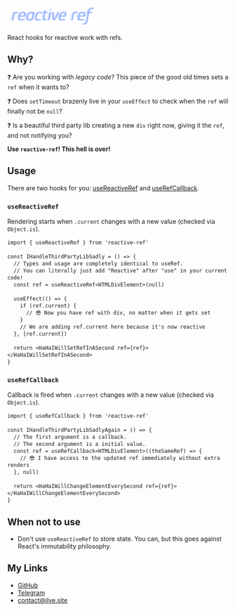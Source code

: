 <p>
  <img src="https://raw.githubusercontent.com/ilvetrov/reactive-ref/main/logo.svg" width="200" height="47" />
</p>

React hooks for reactive work with refs.

## Why?

:question: Are you working with _legacy code_? This piece of the good old times sets a `ref` when it wants to?

:question: Does `setTimeout` brazenly live in your `useEffect` to check when the `ref` will finally not be `null`?

:question: Is a beautiful third party lib creating a new `div` right now, giving it the `ref`, and not notifying you?

**Use `reactive-ref`! This hell is over!**

## Usage

There are two hooks for you: [useReactiveRef](#usereactiveref) and [useRefCallback](#userefcallback).

### `useReactiveRef`

Rendering starts when `.current` changes with a new value (checked via `Object.is`).

```tsx
import { useReactiveRef } from 'reactive-ref'

const IHandleThirdPartyLibSadly = () => {
  // Types and usage are completely identical to useRef.
  // You can literally just add "Reactive" after "use" in your current code!
  const ref = useReactiveRef<HTMLDivElement>(null)

  useEffect(() => {
    if (ref.current) {
      // 😎 Now you have ref with div, no matter when it gets set
    }
    // We are adding ref.current here because it's now reactive
  }, [ref.current])

  return <HaHaIWillSetRefInASecond ref={ref}></HaHaIWillSetRefInASecond>
}
```

### `useRefCallback`

Callback is fired when `.current` changes with a new value (checked via `Object.is`).

```tsx
import { useRefCallback } from 'reactive-ref'

const IHandleThirdPartyLibSadlyAgain = () => {
  // The first argument is a callback.
  // The second argument is a initial value.
  const ref = useRefCallback<HTMLDivElement>((theSameRef) => {
    // 😎 I have access to the updated ref immediately without extra renders
  }, null)

  return <HaHaIWillChangeElementEverySecond ref={ref}></HaHaIWillChangeElementEverySecond>
}
```

## When not to use

- Don't use `useReactiveRef` to store state. You can, but this goes against React's immutability philosophy.

## My Links

- [GitHub](https://github.com/ilvetrov)
- [Telegram](https://t.me/ilvetrov)
- [contact@ilve.site](mailto:contact@ilve.site)
